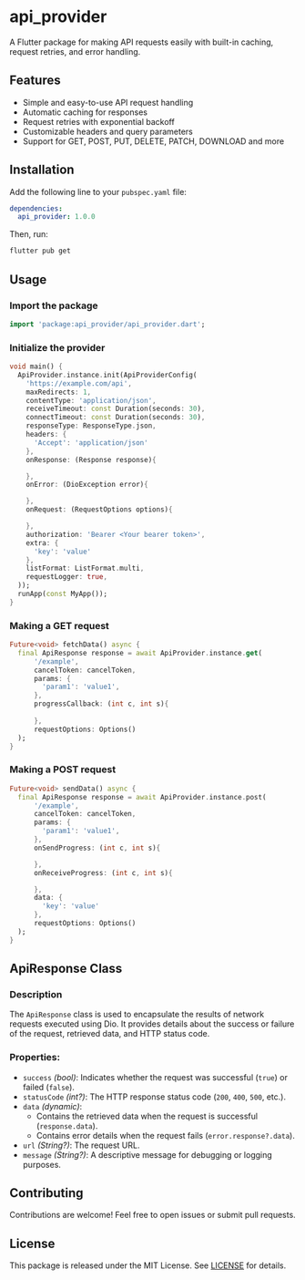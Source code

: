 # api_provider

A Flutter package for making API requests easily with built-in caching, request retries, and error handling.

## Features

- Simple and easy-to-use API request handling
- Automatic caching for responses
- Request retries with exponential backoff
- Customizable headers and query parameters
- Support for GET, POST, PUT, DELETE, PATCH, DOWNLOAD and more

## Installation

Add the following line to your `pubspec.yaml` file:

```yaml
dependencies:
  api_provider: 1.0.0
```

Then, run:

```sh
flutter pub get
```

## Usage

### Import the package

```dart
import 'package:api_provider/api_provider.dart';
```

### Initialize the provider

```dart
void main() {
  ApiProvider.instance.init(ApiProviderConfig(
    'https://example.com/api',
    maxRedirects: 1,
    contentType: 'application/json',
    receiveTimeout: const Duration(seconds: 30),
    connectTimeout: const Duration(seconds: 30),
    responseType: ResponseType.json,
    headers: {
      'Accept': 'application/json'
    },
    onResponse: (Response response){

    },
    onError: (DioException error){

    },
    onRequest: (RequestOptions options){

    },
    authorization: 'Bearer <Your bearer token>',
    extra: {
      'key': 'value'
    },
    listFormat: ListFormat.multi,
    requestLogger: true,
  ));
  runApp(const MyApp());
}
```

### Making a GET request

```dart
Future<void> fetchData() async {
  final ApiResponse response = await ApiProvider.instance.get(
      '/example',
      cancelToken: cancelToken,
      params: {
        'param1': 'value1',
      },
      progressCallback: (int c, int s){
    
      },
      requestOptions: Options()
  );
}
```

### Making a POST request

```dart
Future<void> sendData() async {
  final ApiResponse response = await ApiProvider.instance.post(
      '/example',
      cancelToken: cancelToken,
      params: {
        'param1': 'value1',
      },
      onSendProgress: (int c, int s){

      },
      onReceiveProgress: (int c, int s){

      },
      data: {
        'key': 'value'
      },
      requestOptions: Options()
  );
}
```

## **ApiResponse Class**
### **Description**
The `ApiResponse` class is used to encapsulate the results of network requests executed using Dio. It provides details about the success or failure of the request, retrieved data, and HTTP status code.

### **Properties:**
- `success` _(bool)_: Indicates whether the request was successful (`true`) or failed (`false`).
- `statusCode` _(int?)_: The HTTP response status code (`200`, `400`, `500`, etc.).
- `data` _(dynamic)_:
    - Contains the retrieved data when the request is successful (`response.data`).
    - Contains error details when the request fails (`error.response?.data`).
- `url` _(String?)_: The request URL.
- `message` _(String?)_: A descriptive message for debugging or logging purposes.

## Contributing

Contributions are welcome! Feel free to open issues or submit pull requests.

## License

This package is released under the MIT License. See [LICENSE](LICENSE) for details.
